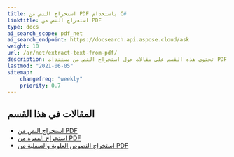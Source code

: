 ```yaml
---
title: استخراج النص من PDF باستخدام C#
linktitle: استخراج النص من PDF
type: docs
ai_search_scope: pdf_net
ai_search_endpoint: https://docsearch.api.aspose.cloud/ask
weight: 10
url: /ar/net/extract-text-from-pdf/
description: تحتوي هذه القسم على مقالات حول استخراج النص من مستندات PDF باستخدام Aspose.PDF في C#.
lastmod: "2021-06-05"
sitemap:
    changefreq: "weekly"
    priority: 0.7
---
```

## المقالات في هذا القسم

- [استخراج النص من PDF](/pdf/ar/net/extract-text-from-all-pdf/)
- [استخراج الفقرة من PDF](/pdf/ar/net/extract-paragraph-from-pdf/)
- [استخراج النصوص العلوية والسفلية من PDF](/pdf/ar/net/extract-superscripts-subscripts-from-pdf/)